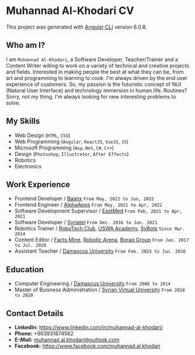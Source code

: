 # Muhannad Al-Khodari CV

This project was generated with [Angular CLI](https://github.com/angular/angular-cli) version 6.0.8.

## Who am I?

I am `Muhannad Al-Khodari`, a Software Developer, Teacher/Trainer and a Content Writer willing to work on a variety of technical and creative projects and fields.
Interested in making people the best at what they can be, from art and programming to learning to cook.
I'm always driven by the end user experience of customers. So, my passion is the futuristic concept of NUI (Natural User Interface) and technology immersion in human life.
Routines? Sorry, not my thing. I'm always looking for new interesting problems to solve.

## My Skills

* Web Design (`HTML`, `CSS`)
* Web Programming (`Angular`, `ReactJS`, `VueJS`, `JS`)
* Microsoft Programming (`Asp.Net`, `C#`, `C++`)
* Design (`Photoshop`, `Illustrator`, `After Effects`)
* Robotics
* Electronics

## Work Experience

* Frontend Developer / [Baanx](https://www.baanx.com/) `From May, 2022 to Jun, 2022`
* Frontend Engineer / [AlphaApps](https://www.alpha-apps.ae/) `From May, 2021 to Apr, 2022`
* Software Development Supervisor / [EastMed](http://eastmed.co/) `From Feb, 2021 to Apr, 2021`
* Software Developer / [Syriatel](http://www.syriatel.sy) `From Dec. 2016 to Jan. 2021` 
* Robotics Trainer / [RoboTech Club](https://www.facebook.com/HmkRoboTech), [USWA Academy](https://www.facebook.com/%D8%A3%D9%83%D8%A7%D8%AF%D9%8A%D9%85%D9%8A%D9%91%D8%A9-%D8%A3%D8%B3%D9%88%D8%A9-USWA-Academy-1063589860322163/), [SyBots](https://www.facebook.com/SyBots) `Since Mar. 2014`
* Content Editor / [Facts Mine](https://mangam.info/), [Robotic Arena](https://www.roboticarena.info/), [Boraq Group](http://boraq-group.com/) `From Jan. 2017 to Jul. 2020`
* Assistant Teacher / [Damascus University](http://www.damascusuniversity.edu.sy) `From Feb. 2015 to Jun. 2016`

## Education

* Computer Engineering / [Damascus University](http://www.damascusuniversity.edu.sy) `From 2008 to 2014`
* Master of Buisness Administration / [Syrian Virtual University](https://svuonline.org/) `From 2018 to 2020`

## Contact Details

* **LinkedIn:** https://www.linkedin.com/in/muhannad-al-khodari/
* **Phone:** +963931874562
* **E-Mail:** muhannad.al.khodari@outlook.com
* **Facebook:** https://www.facebook.com/muhannad.al.khodari

